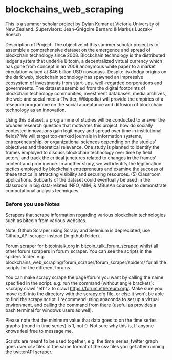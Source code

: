# blockchains_web_scraping

This is a summer scholar project by Dylan Kumar at Victoria University of New Zealand. 
Supervisors: Jean-Grégoire Bernard & Markus Luczak-Roesch

Description of Project:
The objective of this summer scholar project is to assemble a comprehensive dataset on the emergence and spread of blockchain technology since 2008.  Blockchain technology is the distributed ledger system that underlie Bitcoin, a decentralized virtual currency which has gone from concept in an 2008 anonymous white paper to a market circulation valued at $46 billion USD nowadays. Despite its dodgy origins on the dark web, blockchain technology has spawned an impressive ecosystem of investments from start-ups, well-regarded corporations and governments.  The dataset assembled from the digital footprints of blockchain technology communities, investment databases, media archives, the web and social media (Twitter, Wikipedia) will provide the empirics of a research programme on the social acceptance and diffusion of blockchain technology as an innovation.

Using this dataset, a programme of studies will be conducted to answer the broader research question that motivates this project: how do socially contested innovations gain legitimacy and spread over time in institutional fields?  We will target top-ranked journals in information systems, entrepreneurship, or organizational sciences depending on the studies’ objectives and theoretical relevance.  One study is planned to identify the frames employed to discuss blockchain technology over time by field actors, and track the critical junctures related to changes in the frames’ content and prominence.  In another study, we will identify the legitimation tactics employed by blockchain entrepreneurs and examine the success of these tactics in attracting visibility and securing resources. 
(5) Classroom applications. Subparts of the dataset could eventually be used in the classroom in big data-related INFO, MIM, & MBusAn courses to demonstrate computational analysis techniques. 


### Before you use Notes

Scrapers that scrape information regarding various blockchain technologies such as bitcoin from various websites.

Note: Github Scraper using Scrapy and Selenium is depreciated, use Github_API scraper instead (in github folder). 

Forum scraper for bitcointalk.org in bitcoin_talk_forum_scraper, whilst all other forum scrapers in forum_scraper.
You can see the scripts in the spiders folder. e.g. blockchains_web_scraping/forum_scraper/forum_scraper/spiders/ for all the scripts for the different forums. 

You can make scrapy scrape the page/forum you want by calling the name specified in the script. e.g. run the command (without angle brackets): <scrapy crawl "eth"> to crawl https://forum.ethereum.org/. Make sure you move (cd) into the directory with the scrapy.cfg file, or else it won't be able to find the scrapy script.
I recommend using anaconda to set up a virtual environment, and calling the command from there (useful as provides a bash terminal for windows users as well).

Please note that the minimum value that data goes to on the time series graphs (found in time series) is 1, not 0. Not sure why this is, If anyone knows feel free to message me. 

Scripts are meant to be used together, e.g. the time_series_twitter graph goes over csv files of the same format of the csv files you get after running the twitterAPI scraper.




